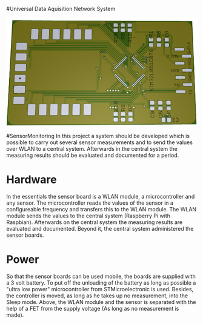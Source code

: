 #Universal Data Aquisition Network System

![Bottom](https://github.com/NicoZellinger/SensorMonitoring/blob/master/docu/v10_b3.png)

#SensorMonitoring
In this project a system should be developed which is possible to carry out several sensor measurements and to send the values over WLAN to a central system. 
Afterwards in the central system the measuring results should be evaluated and documented for a period. 


# Hardware
In the essentials the sensor board is a WLAN module, a microcontroller and any sensor. 
The microcontroller reads the values of the sensor in a configureable frequency and transfers this to the WLAN module. 
The WLAN module sends the values to the central system (Raspberry Pi with Raspbian). 
Afterwards on the central system the measuring results are evaluated and documented. 
Beyond it, the central system administered the sensor boards. 


# Power
So that the sensor boards can be used mobile, the boards are supplied with a 3 volt battery. 
To put off the unloading of the battery as long as possible a "ultra low power" microcontroller from STMicroelectronic is used.
Besides, the controller is moved, as long as he takes up no measurement, into the Sleep mode. 
Above, the WLAN module and the sensor is separated with the help of a FET from the supply voltage (As long as no measurement is made). 